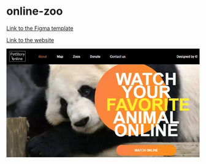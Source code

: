# online-zoo

[Link to the Figma template](https://www.figma.com/file/jfEFwkXVj1WRq7sUHDr8os/PetStory-online)

[Link to the website](https://alexskir.github.io/online-zoo/)


![screenshot](./assets/images/zoo.webp "screenshot")

